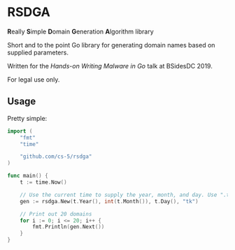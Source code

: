 # RSDGA
**R**eally **S**imple **D**omain **G**eneration **A**lgorithm library

Short and to the point Go library for generating domain names based on supplied parameters. 

Written for the _Hands-on Writing Malware in Go_ talk at BSidesDC 2019. 

For legal use only.

## Usage

Pretty simple:

```go
import (
	"fmt"
	"time"

	"github.com/cs-5/rsdga"
)

func main() {
	t := time.Now()

	// Use the current time to supply the year, month, and day. Use ".tk" as the TLD
	gen := rsdga.New(t.Year(), int(t.Month()), t.Day(), "tk")

	// Print out 20 domains
	for i := 0; i <= 20; i++ {
		fmt.Println(gen.Next())
	}
}
```
